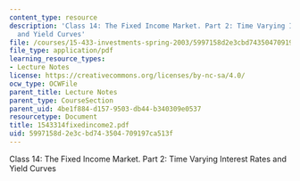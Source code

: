 ```yaml
---
content_type: resource
description: 'Class 14: The Fixed Income Market. Part 2: Time Varying Interest Rates
  and Yield Curves'
file: /courses/15-433-investments-spring-2003/5997158d2e3cbd743504709197ca513f_1543314fixedincome2.pdf
file_type: application/pdf
learning_resource_types:
- Lecture Notes
license: https://creativecommons.org/licenses/by-nc-sa/4.0/
ocw_type: OCWFile
parent_title: Lecture Notes
parent_type: CourseSection
parent_uid: 4be1f884-d157-9503-db44-b340309e0537
resourcetype: Document
title: 1543314fixedincome2.pdf
uid: 5997158d-2e3c-bd74-3504-709197ca513f
---
```

Class 14: The Fixed Income Market. Part 2: Time Varying Interest Rates and Yield Curves